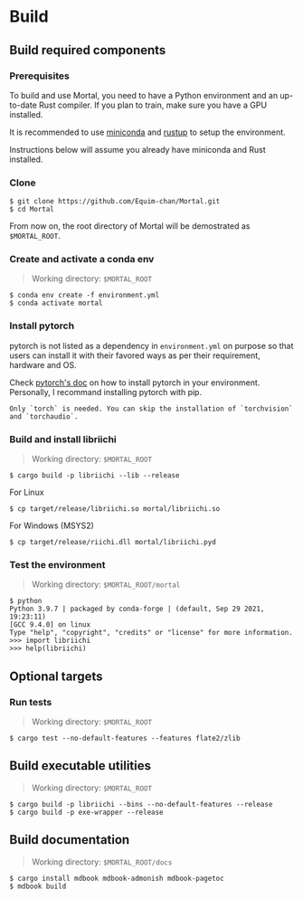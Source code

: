 # Build
## Build required components
### Prerequisites
To build and use Mortal, you need to have a Python environment and an up-to-date Rust compiler. If you plan to train, make sure you have a GPU installed.

It is recommended to use [miniconda](https://docs.conda.io/en/latest/miniconda.html) and [rustup](https://rustup.rs/) to setup the environment.

Instructions below will assume you already have miniconda and Rust installed.

### Clone
```shell
$ git clone https://github.com/Equim-chan/Mortal.git
$ cd Mortal
```

From now on, the root directory of Mortal will be demostrated as `$MORTAL_ROOT`.

### Create and activate a conda env
> Working directory: `$MORTAL_ROOT`
```shell
$ conda env create -f environment.yml
$ conda activate mortal
```

### Install pytorch
pytorch is not listed as a dependency in `environment.yml` on purpose so that users can install it with their favored ways as per their requirement, hardware and OS.

Check [pytorch's doc](https://pytorch.org/get-started/locally/) on how to install pytorch in your environment. Personally, I recommand installing pytorch with pip.

```admonish tip
Only `torch` is needed. You can skip the installation of `torchvision` and `torchaudio`.
```

### Build and install libriichi
> Working directory: `$MORTAL_ROOT`
```shell
$ cargo build -p libriichi --lib --release
```

For Linux
```shell
$ cp target/release/libriichi.so mortal/libriichi.so
```

For Windows (MSYS2)
```shell
$ cp target/release/riichi.dll mortal/libriichi.pyd
```

### Test the environment
> Working directory: `$MORTAL_ROOT/mortal`
```shell
$ python
Python 3.9.7 | packaged by conda-forge | (default, Sep 29 2021, 19:23:11)
[GCC 9.4.0] on linux
Type "help", "copyright", "credits" or "license" for more information.
>>> import libriichi
>>> help(libriichi)
```

## Optional targets
### Run tests
> Working directory: `$MORTAL_ROOT`
```shell
$ cargo test --no-default-features --features flate2/zlib
```

## Build executable utilities
> Working directory: `$MORTAL_ROOT`
```shell
$ cargo build -p libriichi --bins --no-default-features --release
$ cargo build -p exe-wrapper --release
```

## Build documentation
> Working directory: `$MORTAL_ROOT/docs`
```shell
$ cargo install mdbook mdbook-admonish mdbook-pagetoc
$ mdbook build
```
